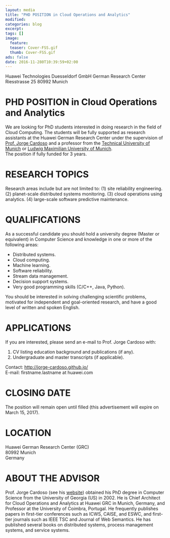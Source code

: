 ```yaml
---
layout: media
title: "PHD POSITION in Cloud Operations and Analytics"
modified:
categories: blog
excerpt:
tags: []
image:
  feature:
  teaser: Cover-FSS.gif
  thumb: Cover-FSS.gif
ads: false
date: 2016-11-280T10:39:59+02:00
---
```



Huawei Technologies Duesseldorf GmbH
German Research Center
Riesstrasse 25
80992 Munich


PHD POSITION in Cloud Operations and Analytics
==============================================
We are looking for PhD students interested in doing research in the field of Cloud Computing. The students will be fully supported as research assistants at the Huawei German Research Center under the supervision of [Prof. Jorge Cardoso](http://jorge-cardoso.github.io/) and a professor from the [Technical University of Munich](http://www.tum.de) or [Ludwig Maximilian University of Munich](http://www.uni-muenchen.de).  
The position if fully funded for 3 years.

RESEARCH TOPICS
===============
Research areas include but are not limited to:
(1) site reliability engineering.
(2) planet-scale distributed systems monitoring.
(3) cloud operations using analytics.
(4) large-scale software predictive maintenance.

QUALIFICATIONS
==============
As a successful candidate you should hold a university degree (Master or equivalent) in Computer Science and knowledge in one or more of the following areas:
* Distributed systems.
* Cloud computing.
* Machine learning.
* Software reliability.
* Stream data management.
* Decision support systems.
* Very good programming skills (C/C++, Java, Python).

You should be interested in solving challenging scientific problems, motivated for independent and goal-oriented research, and have a good level of written and spoken English.

APPLICATIONS
============
If you are interested, please send an e-mail to Prof. Jorge Cardoso with:  
1. CV listing education background and publications (if any).
2. Undergraduate and master transcripts (if applicable).

Contact: http://jorge-cardoso.github.io/  
E-mail: firstname.lastname at huawei.com

CLOSING DATE
============
The position will remain open until filled (this advertisement will expire on March 15, 2017).

LOCATION
========
Huawei German Research Center (GRC)  
80992 Munich  
Germany  

ABOUT THE ADVISOR
=================
Prof. Jorge Cardoso (see his [website](http://jorge-cardoso.github.io/)) obtained his PhD degree in Computer Science from the University of Georgia (US) in 2002.
He is Chief Architect for Cloud Operations and Analytics at Huawei GRC in Munich, Germany, and Professor at the University of Coimbra, Portugal.
He frequently publishes papers in first-tier conferences such as ICWS, CAISE, and ESWC, and first-tier journals such as IEEE TSC and Journal of Web Semantics.
He has published several books on distributed systems, process management systems, and service systems.
